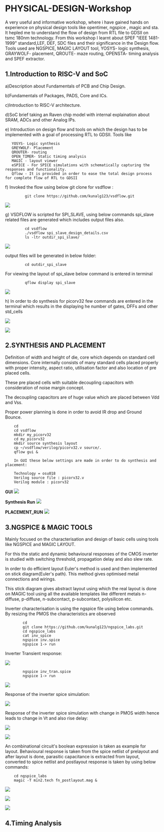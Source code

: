 # PHYSICAL-DESIGN-Workshop
A very useful and informative workshop, where i have gained hands on experience on physical design tools like opentimer, ngspice , magic and sta. It hepled me to understand the flow of design from RTL file to GDSII on tsmc 180nm technology. From this workshop I learnt about SPEF "IEEE 1481-1999" standard,LEF, DEF, SDC files and their significance in the Design flow. Tools used are NGSPICE, MAGIC LAYOUT tool, YOSYS- logic synthesis, GRAYWOLF- placement, QROUTE- maze routing, OPENSTA- timing analysis and SPEF extractor.


## 1.Introduction to RISC-V and SoC
    
   a)Description about Fundamentals of PCB and Chip Design.
    
   b)Fundamentals of Packages, PADS, Core and ICs.
    
   c)Introduction to RISC-V architecture.
    
   d)SoC brief taking an Raven chip model with internal explaination about SRAM, ADCs and other Analog IPs.
    
   e) Introduction on design flow and tools on which the design has to be implemented with a goal of processing RTL to GDSII. Tools like 
    
       YOSYS- Logic synthesis
       GREYWOLF- Placement 
       QROUTER- routing
       OPEN_TIMER- Static timing analysis
       MAGIC - layout viewer
       eSPICE - For SPICE simulations with schematically capturing the responses and functionality.
       Qflow - It is provided in order to ease the total design process for complete flow of RTL to GDSII 
       
   f) Invoked the flow using  below git clone for vsdflow : 
            
             git clone https://github.com/kunalg123/vsdflow.git
             
 ![](images/1.vsdflow.JPG)
 
   g) VSDFLOW is scripted for SPI_SLAVE, using below commands spi_slave related files are generated which includes output files also.
        
             cd vsdflow
             ./vsdflow spi_slave_design_details.csv
             ls -ltr outdir_spi_slave/
             
   ![](images/DAY1spi_output.JPG)
        
  output files will be generated in below folder:
             
             cd outdir_spi_slave
         
  For viewing the layout of spi_slave below command is entered in terminal
             
             qflow display spi_slave
  
  ![](images/DAY1layout_spi.JPG)
  
  
   h) In order to do synthesis for picorv32 few commands are entered in the terminal which results in the displaying 
    he number of gates, DFFs and other std_cells
    
  ![](images/DAY1Create_picorv32.JPG)
  
  ![](images/DAY1synthesis_statistics_of_picorv32.JPG)
  
## 2.SYNTHESIS AND PLACEMENT
        
   Definition of width and height of die, core which depends on standard cell dimensions. 
   Core internally consists of many standard cells placed properly with proper intensity, aspect ratio, utilisation factor
   and also location of pre placed cells.
        
   These pre placed cells with suitable decoupling capacitors with consideration of noise margin concept.
 
   The decoupling capacitors are of huge value which are placed between Vdd and Vss.
 
   Proper power planning is done in order to avoid IR drop and Ground Bounce.
 
        cd
        cd vsdflow
        mkdir my_picorv32
        cd my_picorv32
        mkdir source synthesis layout
        cp ~/vsdflow/verilog/picorv32.v source/.
        qflow gui &
        
        In GUI these below settings are made in order to do synthesis and placement:
        
        Technology = osu018
        Verilog source file : picorv32.v
        Verilog module : picorv32
        
   **GUI**
 ![](images/DAY1synthesis_statistics_of_picorv32.JPG)
 
 
   **Synthesis Run**
 ![](images/DAY1synthesis_statistics_of_picorv32.JPG) 
 
   
   **PLACEMENT_RUN**
 ![](images/PLACEMENT_RUN.png)
 
## 3.NGSPICE & MAGIC TOOLS
 
   Mainly focused on the characterisation and design of basic cells using tools like NGSPICE and MAGIC LAYOUT.
   
   For this the static and dynamic behavioural responses of the CMOS inverter is studied with switching threshold,
   propagation delay and also slew rate.
      
   In order to do efficient layout Euler's method is used and then implemented on stick diagram(Euler's path). This method gives optimised
   metal connections and wirings.
   
   This stick diagram gives abstract layout using which the real layout is done on MAGIC tool using all the available templates like different metals
   n-diffuse, p-diffuse, n-subcontact, p-subcontact, polysilicon etc.
      
   Inverter characterisation is using the ngspice file using below commands. By resizing the PMOS the characteristics are observed
   
            cd 
            git clone https://github.com/kunalg123/ngspice_labs.git
            cd ngspice_labs
            cat inv_spice
            ngspice inv.spice
            ngspice 1-> run
      
   Inverter Transient response:
   
  ![](images/ngspice_inv_tran.png)
  
            ngspice inv_tran.spice
            ngspice 1-> run
  
  ![](images/ngspice_inv.png)
 
   Response of the inverter spice simulation:
   
  ![](images/DAY3SVTC.JPG)
  
   Response of the inverter spice simulation with change in PMOS width hence leads to change in Vt and also rise delay:
   
  ![](images/DAY3SPMOS_WIDTH_CHANGE.JPG)
  
  ![](images/DAY3Srise_delay_part1.JPG)
  
  An combinational circuit's boolean expression is taken as example for layout. Behavioural response is taken from the spice netlist of prelayout
  and after layout is done, parasitic capacitance is extracted from layout, converted to spice netlist
  and postlayout response is taken by using below commands:
  
        cd ngspice_labs
        magic -T min2.tech fn_postlayout.mag &
 ![](images/DAY3LAYOUT_AREA_SELECTION.JPG)
        
 ![](images/PRE_AND_POSTLAYOUT_RESPONSE.JPG)
 
 ![](images/PARASITIC_NETLIST.JPG)
  
  
## 4.Timing Analysis

  
  
  
  
 
